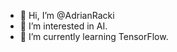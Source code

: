 - 👋 Hi, I’m @AdrianRacki
- 👀 I’m interested in AI.
- 🌱 I’m currently learning TensorFlow.

<!---
AdrianRacki/AdrianRacki is a ✨ special ✨ repository because its `README.md` (this file) appears on your GitHub profile.
You can click the Preview link to take a look at your changes.
--->
